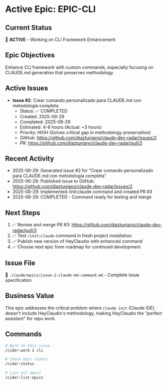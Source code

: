 # Active Epic: EPIC-CLI

## Current Status
🔄 **ACTIVE** - Working on CLI Framework Enhancement

## Epic Objectives
Enhance CLI framework with custom commands, especially focusing on CLAUDE.md generation that preserves methodology.

## Active Issues
- **Issue #2**: Crear comando personalizado para CLAUDE.md con metodología completa
  - Status: ✅ COMPLETED
  - Created: 2025-06-29
  - Completed: 2025-06-29
  - Estimated: 4-6 hours (Actual: ~3 hours)
  - Priority: HIGH (Solves critical gap in methodology preservation)
  - GitHub: https://github.com/diaztunjano/claude-dev-radar/issues/2
  - PR: https://github.com/diaztunjano/claude-dev-radar/pull/3

## Recent Activity
- 2025-06-29: Generated issue #2 for "Crear comando personalizado para CLAUDE.md con metodología completa"
- 2025-06-29: Published issue to GitHub: https://github.com/diaztunjano/claude-dev-radar/issues/2
- 2025-06-29: Implemented /init:claude command and created PR #3
- 2025-06-29: COMPLETED - Command ready for testing and merge

## Next Steps
1. ✅ Review and merge PR #3: https://github.com/diaztunjano/claude-dev-radar/pull/3
2. ✅ Test `/init:claude` command in fresh project installation
3. ✅ Publish new version of HeyClaudio with enhanced command
4. ✅ Choose next epic from roadmap for continued development

## Issue File
📁 `.claude/epics/issue-2-claude-md-command.md` - Complete issue specification

## Business Value
This epic addresses the critical problem where `claude init` (Claude IDE) doesn't include HeyClaudio's methodology, making HeyClaudio the "perfect assistant" for repo work.

## Commands
```bash
# Work on this issue
/cider:work 2 cli

# Check epic status  
/cider:status

# List all epics
/cider:list-epics
```

